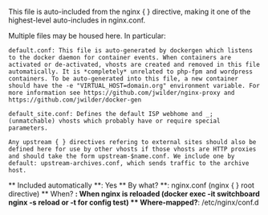 This file is auto-included from the nginx { } directive, making it one of the highest-level auto-includes in nginx.conf.

Multiple files may be housed here. In particular:

	default.conf: This file is auto-generated by dockergen which listens to the docker daemon for container events. When containers are activated or de-activated, vhosts are created and removed in this file automatically. It is *completely* unrelated to php-fpm and wordpress containers. To be auto-generated into this file, a new container should have the -e "VIRTUAL_HOST=domain.org" environment variable. For more information see https://github.com/jwilder/nginx-proxy and https://github.com/jwilder/docker-gen

	default_site.conf: Defines the default ISP webhome and _; (unmatchable) vhosts which probably have or require special parameters.

	Any upstream { } directives refering to external sites should also be defined here for use by other vhosts if those vhosts are HTTP proxies and should take the form upstream-$name.conf. We include one by default: upstream-archives.conf, which sends traffic to the archive host.

** Included automatically **: Yes
** By what? **: nginx.conf (nginx { } root directive)
** When? **: When nginx is reloaded (docker exec -it switchboard nginx -s reload or -t for config test)
** Where-mapped?**: /etc/nginx/conf.d